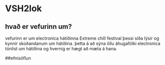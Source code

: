 # VSH2lok

## hvað er vefurinn um?
vefurinn er um electronica hátíðinna Extreme chill festival
þessi síða lýsir og kynnir skoðandanum um hátíðina.
þetta á að sýna öllu áhugafólki electronica tónlist um hátíðina og hvernig er hægt að mæta á hana.

##efnisöflun
